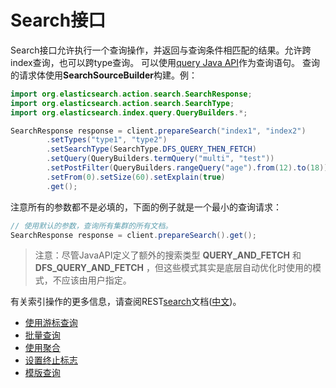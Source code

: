 # Search接口

Search接口允许执行一个查询操作，并返回与查询条件相匹配的结果。允许跨index查询，也可以跨type查询。
可以使用[query Java API](https://www.elastic.co/guide/en/elasticsearch/client/java-api/5.6/java-query-dsl.html)作为查询语句。
查询的请求体使用**SearchSourceBuilder**构建。例：

```java
import org.elasticsearch.action.search.SearchResponse;
import org.elasticsearch.action.search.SearchType;
import org.elasticsearch.index.query.QueryBuilders.*;
```

```java
SearchResponse response = client.prepareSearch("index1", "index2")
        .setTypes("type1", "type2")
        .setSearchType(SearchType.DFS_QUERY_THEN_FETCH)
        .setQuery(QueryBuilders.termQuery("multi", "test"))                 // Query
        .setPostFilter(QueryBuilders.rangeQuery("age").from(12).to(18))     // Filter
        .setFrom(0).setSize(60).setExplain(true)
        .get();
```

注意所有的参数都不是必填的，下面的例子就是一个最小的查询请求：

```java
// 使用默认的参数，查询所有集群的所有文档。
SearchResponse response = client.prepareSearch().get();
```

> 注意：尽管JavaAPI定义了额外的搜索类型 **QUERY_AND_FETCH** 和 **DFS_QUERY_AND_FETCH** ，但这些模式其实是底层自动优化时使用的模式，不应该由用户指定。

有关索引操作的更多信息，请查阅REST[search](https://www.elastic.co/guide/en/elasticsearch/reference/5.6/search.html)文档([中文](https://www.elastic.co/guide/cn/elasticsearch/guide/current/search.html))。

- [使用游标查询](UsingScrollsInJava.md)
- [批量查询](MultiSearchAPI.md)
- [使用聚合](UsingAggregations.md)
- [设置终止标志](TerminateAfter.md)
- [模版查询](SearchTemplate.md)